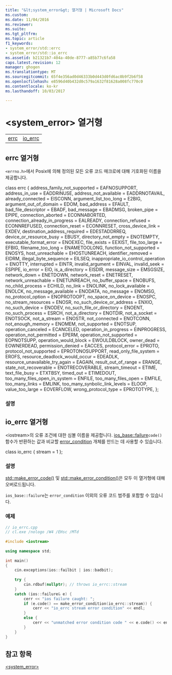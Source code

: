 ```yaml
---
title: "&lt;system_error&gt; 열거형 | Microsoft Docs"
ms.custom: 
ms.date: 11/04/2016
ms.reviewer: 
ms.suite: 
ms.tgt_pltfrm: 
ms.topic: article
f1_keywords:
- system_error/std::errc
- system_error/std::io_errc
ms.assetid: b21321b7-404a-40de-8777-a85b77c6fa58
caps.latest.revision: 12
manager: ghogen
ms.translationtype: MT
ms.sourcegitcommit: 65f4e356ad0d46333b0d443d0fd6ac0b9f2b6f58
ms.openlocfilehash: e8596d40b432d0c579a1632f81628a008fc770c0
ms.contentlocale: ko-kr
ms.lasthandoff: 10/03/2017

---
```

# <a name="ltsystemerrorgt-enums"></a>&lt;system_error&gt; 열거형
|||  
|-|-|  
|[errc](#errc)|[io_errc](#io_errc)|  
  
##  <a name="errc"></a>  errc 열거형  
 `<errno.h>`에서 Posix에 의해 정의된 모든 오류 코드 매크로에 대해 기호화된 이름을 제공합니다.  
  
class errc { address_family_not_supported = EAFNOSUPPORT, address_in_use = EADDRINUSE, address_not_available = EADDRNOTAVAIL, already_connected = EISCONN, argument_list_too_long = E2BIG, argument_out_of_domain = EDOM, bad_address = EFAULT, bad_file_descriptor = EBADF, bad_message = EBADMSG, broken_pipe = EPIPE, connection_aborted = ECONNABORTED, connection_already_in_progress = EALREADY, connection_refused = ECONNREFUSED, connection_reset = ECONNRESET, cross_device_link = EXDEV, destination_address_required = EDESTADDRREQ, device_or_resource_busy = EBUSY, directory_not_empty = ENOTEMPTY, executable_format_error = ENOEXEC, file_exists = EEXIST, file_too_large = EFBIG, filename_too_long = ENAMETOOLONG, function_not_supported = ENOSYS, host_unreachable = EHOSTUNREACH, identifier_removed = EIDRM, illegal_byte_sequence = EILSEQ, inappropriate_io_control_operation = ENOTTY, interrupted = EINTR, invalid_argument = EINVAL, invalid_seek = ESPIPE, io_error = EIO, is_a_directory = EISDIR, message_size = EMSGSIZE, network_down = ENETDOWN, network_reset = ENETRESET, network_unreachable = ENETUNREACH, no_buffer_space = ENOBUFS, no_child_process = ECHILD, no_link = ENOLINK, no_lock_available = ENOLCK, no_message_available = ENODATA, no_message = ENOMSG, no_protocol_option = ENOPROTOOPT, no_space_on_device = ENOSPC, no_stream_resources = ENOSR, no_such_device_or_address = ENXIO, no_such_device = ENODEV, no_such_file_or_directory = ENOENT, no_such_process = ESRCH, not_a_directory = ENOTDIR, not_a_socket = ENOTSOCK, not_a_stream = ENOSTR, not_connected = ENOTCONN, not_enough_memory = ENOMEM, not_supported = ENOTSUP, operation_canceled = ECANCELED, operation_in_progress = EINPROGRESS, operation_not_permitted = EPERM, operation_not_supported = EOPNOTSUPP, operation_would_block = EWOULDBLOCK, owner_dead = EOWNERDEAD, permission_denied = EACCES, protocol_error = EPROTO, protocol_not_supported = EPROTONOSUPPORT, read_only_file_system = EROFS, resource_deadlock_would_occur = EDEADLK, resource_unavailable_try_again = EAGAIN, result_out_of_range = ERANGE, state_not_recoverable = ENOTRECOVERABLE, stream_timeout = ETIME, text_file_busy = ETXTBSY, timed_out = ETIMEDOUT, too_many_files_open_in_system = ENFILE, too_many_files_open = EMFILE, too_many_links = EMLINK, too_many_synbolic_link_levels = ELOOP, value_too_large = EOVERFLOW, wrong_protocol_type = EPROTOTYPE, };  
  
### <a name="remarks"></a>설명  
  
##  <a name="io_errc"></a>  io_errc 열거형  
 \<iostream>의 오류 조건에 대한 심볼 이름을 제공합니다. [ios_base::failure](../standard-library/ios-base-class.md#failure)`code()` 함수가 반환하는 값과 비교할 [error_condition](../standard-library/error-condition-class.md) 개체를 만드는 데 사용할 수 있습니다.  
  
class io_errc { stream = 1 };  
  
### <a name="remarks"></a>설명  
 [std::make_error_code()](../standard-library/system-error-functions.md#make_error_code) 및 [std::make_error_condition()](../standard-library/system-error-functions.md#make_error_condition)은 모두 이 열거형에 대해 오버로드됩니다.  
  
 `ios_base::failure`는 `error_condition` 이외의 오류 코드 범주를 포함할 수 있습니다.  
  
### <a name="example"></a>예제  
  
```cpp  
// io_errc.cpp  
// cl.exe /nologo /W4 /EHsc /MTd  
  
#include <iostream>       
  
using namespace std;  
  
int main()  
{  
    cin.exceptions(ios::failbit | ios::badbit);  
  
    try {  
        cin.rdbuf(nullptr); // throws io_errc::stream  
    }  
    catch (ios::failure& e) {  
        cerr << "ios failure caught: ";  
        if (e.code() == make_error_condition(io_errc::stream)) {  
            cerr << "io_errc stream error condition" << endl;  
        }  
        else {  
            cerr << "unmatched error condition code " << e.code() << endl;  
        }  
    }  
}  
```  
  
## <a name="see-also"></a>참고 항목  
 [<system_error>](../standard-library/system-error.md)




